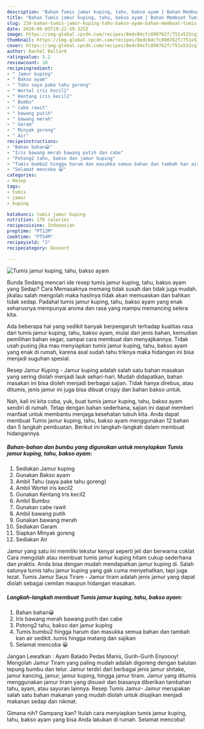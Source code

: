 ```yaml
---
description: "Bahan Tumis jamur kuping, tahu, bakso ayam | Bahan Membuat Tumis jamur kuping, tahu, bakso ayam Yang Sempurna"
title: "Bahan Tumis jamur kuping, tahu, bakso ayam | Bahan Membuat Tumis jamur kuping, tahu, bakso ayam Yang Sempurna"
slug: 234-bahan-tumis-jamur-kuping-tahu-bakso-ayam-bahan-membuat-tumis-jamur-kuping-tahu-bakso-ayam-yang-sempurna
date: 2020-05-03T19:21:59.325Z
image: https://img-global.cpcdn.com/recipes/8edc04cfc890762f/751x532cq70/tumis-jamur-kuping-tahu-bakso-ayam-foto-resep-utama.jpg
thumbnail: https://img-global.cpcdn.com/recipes/8edc04cfc890762f/751x532cq70/tumis-jamur-kuping-tahu-bakso-ayam-foto-resep-utama.jpg
cover: https://img-global.cpcdn.com/recipes/8edc04cfc890762f/751x532cq70/tumis-jamur-kuping-tahu-bakso-ayam-foto-resep-utama.jpg
author: Rachel Ballard
ratingvalue: 3.2
reviewcount: 10
recipeingredient:
- " Jamur kuping"
- " Bakso ayam"
- " Tahu saya pake tahu goreng"
- " Wortel iris kecil2"
- " Kentang iris kecil2"
- " Bumbu"
- " cabe rawit"
- " bawang putih"
- " bawang merah"
- " Garam"
- " Minyak goreng"
- " Air"
recipeinstructions:
- "Bahan bahan😀"
- "Iris bawang merah bawang putih dan cabe"
- "Potong2 tahu, bakso dan jamur kuping"
- "Tumis bumbu2 hingga harum dan masukka semua bahan dan tambah kan air sedikit..tumis hingga matang dan sajikan"
- "Selamat mencoba 😀"
categories:
- Resep
tags:
- tumis
- jamur
- kuping

katakunci: tumis jamur kuping 
nutrition: 179 calories
recipecuisine: Indonesian
preptime: "PT12M"
cooktime: "PT54M"
recipeyield: "2"
recipecategory: Dessert

---
```



![Tumis jamur kuping, tahu, bakso ayam](https://img-global.cpcdn.com/recipes/8edc04cfc890762f/751x532cq70/tumis-jamur-kuping-tahu-bakso-ayam-foto-resep-utama.jpg)

Bunda Sedang mencari ide resep tumis jamur kuping, tahu, bakso ayam yang Sedap? Cara Memasaknya memang tidak susah dan tidak juga mudah. jikalau salah mengolah maka hasilnya tidak akan memuaskan dan bahkan tidak sedap. Padahal tumis jamur kuping, tahu, bakso ayam yang enak seharusnya mempunyai aroma dan rasa yang mampu memancing selera kita.

Ada beberapa hal yang sedikit banyak berpengaruh terhadap kualitas rasa dari tumis jamur kuping, tahu, bakso ayam, mulai dari jenis bahan, kemudian pemilihan bahan segar, sampai cara membuat dan menyajikannya. Tidak usah pusing jika mau menyiapkan tumis jamur kuping, tahu, bakso ayam yang enak di rumah, karena asal sudah tahu triknya maka hidangan ini bisa menjadi suguhan spesial.

Resep Jamur Kuping - Jamur kuping adalah salah satu bahan masakan yang sering diolah menjadi lauk sehari-hari. Mudah didapatkan, bahan masakan ini bisa dioleh menjadi berbagai sajian. Tidak hanya direbus, atau ditumis, jenis jamur ini juga bisa dibuat crispy dan bahan bakso untuk.


Nah, kali ini kita coba, yuk, buat tumis jamur kuping, tahu, bakso ayam sendiri di rumah. Tetap dengan bahan sederhana, sajian ini dapat memberi manfaat untuk membantu menjaga kesehatan tubuh kita. Anda dapat membuat Tumis jamur kuping, tahu, bakso ayam menggunakan 12 bahan dan 5 langkah pembuatan. Berikut ini langkah-langkah dalam membuat hidangannya.

<!--inarticleads1-->

##### Bahan-bahan dan bumbu yang digunakan untuk menyiapkan Tumis jamur kuping, tahu, bakso ayam:

1. Sediakan  Jamur kuping
1. Gunakan  Bakso ayam
1. Ambil  Tahu (saya pake tahu goreng)
1. Ambil  Wortel iris kecil2
1. Gunakan  Kentang iris kecil2
1. Ambil  Bumbu:
1. Gunakan  cabe rawit
1. Ambil  bawang putih
1. Gunakan  bawang merah
1. Sediakan  Garam
1. Siapkan  Minyak goreng
1. Sediakan  Air


Jamur yang satu ini memiliki tekstur kenyal seperti jeli dan berwarna coklat Cara mengolah atau membuat tumis jamur kuping hitam cukup sederhana dan praktis. Anda bisa dengan mudah mendapatkan jamur kuping di. Salah satunya tumis tahu jamur kuping yang gak cuma menyehatkan, tapi juga lezat. Tumis Jamur Saus Tiram - Jamur tiram adalah jenis jamur yang dapat diolah sebagai cemilan maupun hidangan masakan. 

<!--inarticleads2-->

##### Langkah-langkah membuat Tumis jamur kuping, tahu, bakso ayam:

1. Bahan bahan😀
1. Iris bawang merah bawang putih dan cabe
1. Potong2 tahu, bakso dan jamur kuping
1. Tumis bumbu2 hingga harum dan masukka semua bahan dan tambah kan air sedikit..tumis hingga matang dan sajikan
1. Selamat mencoba 😀


Jangan Lewatkan : Ayam Balado Pedas Manis, Gurih-Gurih Enyoooy! Mengolah Jamur Tiram yang paling mudah adalah digoreng dengan balutan tepung bumbu dan telur. Jamur terdiri dari berbagai jenis jamur shitake, jamur kancing, jamur, jamur kuping, hingga jamur tiram. Jamur yang ditumis menggunakan jamur tiram yang disuwir dan biasanya diberikan tambahan tahu, ayam, atau sayuran lainnya. Resep Tumis Jamur- Jamur merupakan salah satu bahan makanan yang mudah diolah untuk disajikan menjadi makanan sedap dan nikmat. 

Gimana nih? Gampang kan? Itulah cara menyiapkan tumis jamur kuping, tahu, bakso ayam yang bisa Anda lakukan di rumah. Selamat mencoba!
